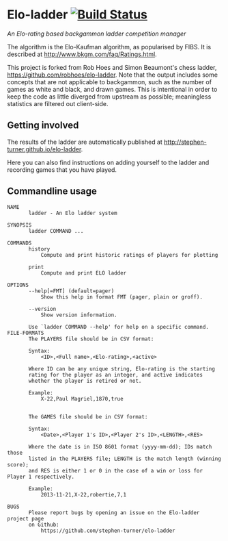 # Elo-ladder [![Build Status](https://travis-ci.org/stephen-turner/elo-ladder.png)](https://travis-ci.org/stephen-turner/elo-ladder)

_An Elo-rating based backgammon ladder competition manager_

The algorithm is the Elo-Kaufman algorithm, as popularised by FIBS.
It is described at http://www.bkgm.com/faq/Ratings.html.

This project is forked from Rob Hoes and Simon Beaumont's chess ladder, https://github.com/robhoes/elo-ladder.
Note that the output includes some concepts that are not applicable to
backgammon, such as the number of games as white and black, and drawn games.
This is intentional in order to keep the code as little diverged from upstream
as possible; meaningless statistics are filtered out client-side.

## Getting involved
The results of the ladder are automatically published at
http://stephen-turner.github.io/elo-ladder.

Here you can also find instructions on adding yourself to the ladder and
recording games that you have played.

## Commandline usage

```
NAME
       ladder - An Elo ladder system

SYNOPSIS
       ladder COMMAND ...

COMMANDS
       history
           Compute and print historic ratings of players for plotting

       print
           Compute and print ELO ladder

OPTIONS
       --help[=FMT] (default=pager)
           Show this help in format FMT (pager, plain or groff).

       --version
           Show version information.

       Use `ladder COMMAND --help' for help on a specific command.
FILE-FORMATS
       The PLAYERS file should be in CSV format:

       Syntax:
           <ID>,<Full name>,<Elo-rating>,<active>

       Where ID can be any unique string, Elo-rating is the starting
       rating for the player as an integer, and active indicates
       whether the player is retired or not.

       Example:
           X-22,Paul Magriel,1870,true

       
       The GAMES file should be in CSV format:

       Syntax:
           <Date>,<Player 1's ID>,<Player 2's ID>,<LENGTH>,<RES>

       Where the date is in ISO 8601 format (yyyy-mm-dd); IDs match those
       listed in the PLAYERS file; LENGTH is the match length (winning score);
       and RES is either 1 or 0 in the case of a win or loss for Player 1 respectively.

       Example:
           2013-11-21,X-22,robertie,7,1

BUGS
       Please report bugs by opening an issue on the Elo-ladder project page
       on Github:
           https://github.com/stephen-turner/elo-ladder

```
